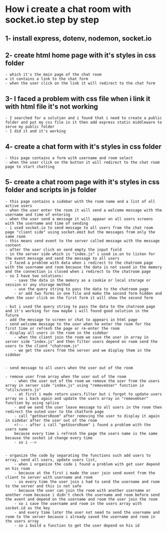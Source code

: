 # How i create a chat room with socket.io step by step

## 1- install express, dotenv, nodemon, socket.io

## 2- create html home page with it's styles in css folder

    - which it's the main page of the chat room
    = it contains a link to the chat form
    - when the user click on the link it will redirect to the chat form

## 3- I faced a problem with css file when i link it with html file it's not working

    - I searched for a solution and i found that i need to create a public folder and put my css file in it then add express static middleware to serve my public folder
    - I did it and it's working

## 4- create a chat form with it's styles in css folder

    - this page contains a form with username and room select
    - when the user click on the button it will redirect to the chat room page to start chatting

## 5- create a chat room page with it's styles in css folder and scripts in js folder

    - this page contains a sidebar with the room name and a list of all active users
    - when the user enter the room it will send a welcome message with the username and time of entering
    - when the user send a message it will appear on all users screens with the username and time of sending
    - i used socket.io to send message to all users from the chat room page "client side" using socket.emit but the messages from only the same room
    - this means send event to the server called message with the message content
    - after the user click on send empty the input field
    - in the server side which is "index.js" i used io.on to listen for the event message and send the message to all users
    - I faced a problem with data when i redirect to the chatroom page with the username and room because the data is not saved in the memory and the connection is closed when i redirect to the chatroom page
    - so I have two solutions:
        - save the data in the memory as a cookie or local storage or session or any storage method
        - use the query string to pass the data to the chatroom page
        - or add two forms in one file and make the second form hidden and when the user click on the first form it will show the second form

    - but i used the query string to pass the data to the chatroom page and it's working for now maybe i will found good solution in the future
    - add the message to screen or chat to appears in html page
    - send welcome message to the user when he enter the room for the first time or refresh the page or re-enter the room
    - display all users in the room in the sidebar
        - when the client join the room we save the user in array in server side "index.js" and then filter users depend on room send the users to the client "chatroom.js"
        - we get the users from the server and we display them in the sidebar


    - send message to all users when the user out of the room

    - remove user from array when the user out of the room
        - when the user out of the room we remove the user from the users array in server side "index.js" using "removeUser" function in "utils/users.js"
        - at first i made return users.filter but i forgot to update users array so i back again and update the users array in "removeUser" function by using splice
        - and we send the user leave message to all users in the room then redirect the outed user to the chatform page
        - call "getUsersRoom" after removing the user to display it again in sidebar after the user out of the room
        <!-- - after i call "getUsersRoom" i found a problem with the users name
        because every time i refresh the page the users name is the same because the socket id change every time
        - so i -->


    - organize the code by separating the functions such add users to array, send all users, update users list,
        - when i organize the code i found a problem with get user depend on his room
        - because at the first i made the user join send event from the client to server with username and room
        - so every time the user join i had to send the username and room to the server and this is not safe
        - because the user can join the room with another username or another room because i didn't check the username and room before send the event and depend on the username and room the user join the room
        - so i save the username and room in the users array with socket.id as the key
        - and every time later the user not need to send the username and room to the server because i already saved the username and room in the users array
        - so i build a function to get the user depend on his id
